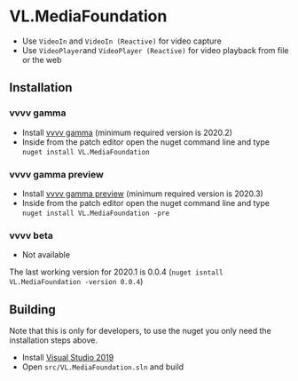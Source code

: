 # VL.MediaFoundation
- Use `VideoIn` and `VideoIn (Reactive)` for video capture
- Use `VideoPlayer`and `VideoPlayer (Reactive)` for video playback from file or the web

## Installation
### vvvv gamma
- Install [vvvv gamma](https://visualprogramming.net/) (minimum required version is 2020.2)
- Inside from the patch editor open the nuget command line and type `nuget install VL.MediaFoundation`

### vvvv gamma preview
- Install [vvvv gamma preview](https://visualprogramming.net/) (minimum required version is 2020.3)
- Inside from the patch editor open the nuget command line and type `nuget install VL.MediaFoundation -pre`

### vvvv beta
- Not available

The last working version for 2020.1 is 0.0.4 (`nuget isntall VL.MediaFoundation -version 0.0.4`)

## Building
Note that this is only for developers, to use the nuget you only need the installation steps above.
- Install [Visual Studio 2019](https://www.visualstudio.com/downloads)
- Open `src/VL.MediaFoundation.sln` and build

